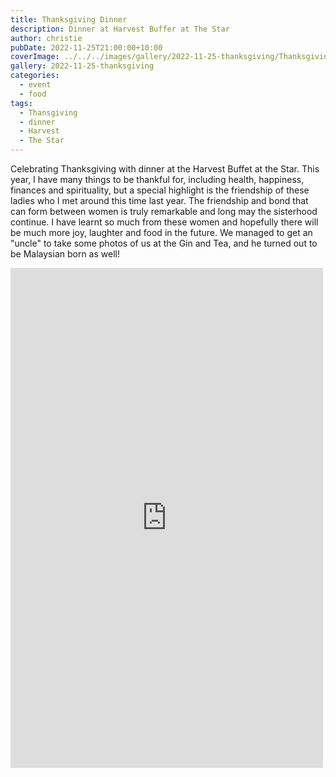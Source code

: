 ```yaml
---
title: Thanksgiving Dinner
description: Dinner at Harvest Buffer at The Star
author: christie
pubDate: 2022-11-25T21:00:00+10:00
coverImage: ../../../images/gallery/2022-11-25-thanksgiving/Thanksgiving Harvest Buffet (1).jpeg
gallery: 2022-11-25-thanksgiving
categories:
  - event
  - food
tags:
  - Thansgiving
  - dinner
  - Harvest
  - The Star
---
```


Celebrating Thanksgiving with dinner at the Harvest Buffet at the Star. This year, I have many things to be thankful for, including health, happiness, finances and spirituality, but a special highlight is the friendship of these ladies who I met around this time last year. The friendship and bond that can form between women is truly remarkable and long may the sisterhood continue. I have learnt so much from these women and hopefully there will be much more joy, laughter and food in the future. We managed to get an "uncle" to take some photos of us at the Gin and Tea, and he turned out to be Malaysian born as well!

<iframe src="https://www.facebook.com/plugins/post.php?href=https%3A%2F%2Fwww.facebook.com%2Fchris1.tham%2Fposts%2Fpfbid0qSRxD9RnWyrACJcrz4NYAVZ2ivC8dsXRUkxdVbdPQWoHhbwYw5SNpVvRWLZWDySCl&show_text=true&width=500" width="500" height="800" style="border:none;overflow:hidden" scrolling="no" frameborder="0" allowfullscreen="true" allow="autoplay; clipboard-write; encrypted-media; picture-in-picture; web-share"></iframe>

